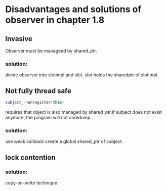 # Disadvantages and solutions of observer in chapter 1.8
## Invasive
Observer must be manageed by shared_ptr.
### solution:
divide observer into slotimpl and slot. slot holds the sharedptr of slotimpl

## Not fully thread safe
```c++
subject_->unregister(this)
```
requires that object is also managed by shared_ptr.if subject does not exist anymore, the program will not coredump.
### solution:
use weak callback
create a global shared_ptr of subject.

## lock contention
### solution:
copy-on-write technique